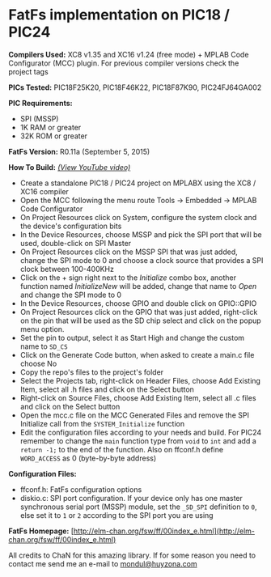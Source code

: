 # FatFs implementation on PIC18 / PIC24

**Compilers Used:** XC8 v1.35 and XC16 v1.24 (free mode) + MPLAB Code Configurator (MCC) plugin. For previous compiler versions check the project tags

**PICs Tested:** PIC18F25K20, PIC18F46K22, PIC18F87K90, PIC24FJ64GA002

**PIC Requirements:**
* SPI (MSSP)
* 1K RAM or greater
* 32K ROM or greater

**FatFs Version:** R0.11a (September 5, 2015)

**How To Build:** [*(View YouTube video)*](https://www.youtube.com/watch?v=4b3vXYBXhSQ)
* Create a standalone PIC18 / PIC24 project on MPLABX using the XC8 / XC16 compiler
* Open the MCC following the menu route Tools -> Embedded -> MPLAB Code Configurator
* On Project Resources click on System, configure the system clock and the device's configuration bits
* In the Device Resources, choose MSSP and pick the SPI port that will be used, double-click on SPI Master
* On Project Resources click on the MSSP SPI that was just added, change the SPI mode to 0 and choose a clock source that provides a SPI clock between 100-400KHz
* Click on the + sign right next to the *Initialize* combo box, another function named *InitializeNew* will be added, change that name to *Open* and change the SPI mode to 0
* In the Device Resources, choose GPIO and double click on GPIO::GPIO
* On Project Resources click on the GPIO that was just added, right-click on the pin that will be used as the SD chip select and click on the popup menu option.
* Set the pin to output, select it as Start High and change the custom name to `SD_CS`
* Click on the Generate Code button, when asked to create a main.c file choose No
* Copy the repo's files to the project's folder
* Select the Projects tab, right-click on Header Files, choose Add Existing Item, select all .h files and click on the Select button
* Right-click on Source Files, choose Add Existing Item, select all .c files and click on the Select button
* Open the mcc.c file on the MCC Generated Files and remove the SPI Initialize call from the `SYSTEM_Initialize` function
* Edit the configuration files according to your needs and build. For PIC24 remember to change the `main` function type from `void` to `int` and add a `return -1;` to the end of the function. Also on ffconf.h define `WORD_ACCESS` as 0 (byte-by-byte address)

**Configuration Files:**
* ffconf.h: FatFs configuration options
* diskio.c: SPI port configuration. If your device only has one master synchronous serial port (MSSP) module, set the `_SD_SPI` definition to `0`, else set it to `1` or `2` according to the SPI port you are using

**FatFs Homepage:** [http://elm-chan.org/fsw/ff/00index_e.html](http://elm-chan.org/fsw/ff/00index_e.html)

All credits to ChaN for this amazing library. If for some reason you need to contact me send me an e-mail to [mondul@huyzona.com](mailto:mondul@huyzona.com)
